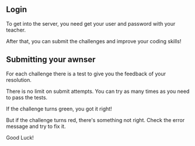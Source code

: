 
## Login 

To get into the server, you need get your user and password with your teacher. 

After that, you can submit the challenges and improve your coding skills! 

## Submitting your awnser 

For each challenge there is a test to give you the feedback of your resolution. 

There is no limit on submit attempts. You can try as many times as you need to pass the tests.

If the challenge turns green, you got it right!

But if the challenge turns red, there's something not right. Check the error message and try to fix it. 

Good Luck!
